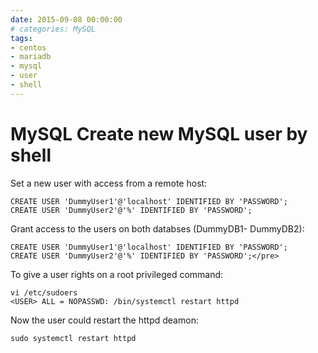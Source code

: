 ```yaml
--- 
date: 2015-09-08 00:00:00
# categories: MySQL
tags: 
- centos
- mariadb
- mysql
- user
- shell
---
```

# MySQL Create new MySQL user by shell

Set a new user with access from a remote host:

    CREATE USER 'DummyUser1'@'localhost' IDENTIFIED BY 'PASSWORD';
    CREATE USER 'DummyUser2'@'%' IDENTIFIED BY 'PASSWORD';
Grant access to the users on both databses (DummyDB1- DummyDB2):
    
    CREATE USER 'DummyUser1'@'localhost' IDENTIFIED BY 'PASSWORD';
    CREATE USER 'DummyUser2'@'%' IDENTIFIED BY 'PASSWORD';</pre>

To give a user rights on a root privileged command:
    
    vi /etc/sudoers
    <USER> ALL = NOPASSWD: /bin/systemctl restart httpd
Now the user could restart the httpd deamon:
    
    sudo systemctl restart httpd